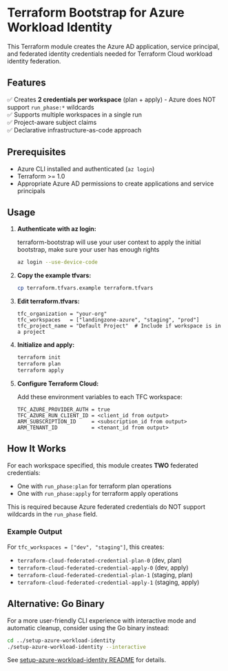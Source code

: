 # Terraform Bootstrap for Azure Workload Identity

This Terraform module creates the Azure AD application, service principal, and federated identity credentials needed for Terraform Cloud workload identity federation.

## Features

✅ Creates **2 credentials per workspace** (plan + apply) - Azure does NOT support `run_phase:*` wildcards  
✅ Supports multiple workspaces in a single run  
✅ Project-aware subject claims  
✅ Declarative infrastructure-as-code approach  

## Prerequisites

- Azure CLI installed and authenticated (`az login`)
- Terraform >= 1.0
- Appropriate Azure AD permissions to create applications and service principals

## Usage

1. **Authenticate with az login:**

   terraform-bootstrap will use your user context to apply the initial bootstrap, make sure your user has enough rights
   ```bash
   az login --use-device-code
   ```

1. **Copy the example tfvars:**
   ```bash
   cp terraform.tfvars.example terraform.tfvars
   ```

2. **Edit terraform.tfvars:**
   ```hcl
   tfc_organization = "your-org"
   tfc_workspaces   = ["landingzone-azure", "staging", "prod"]
   tfc_project_name = "Default Project"  # Include if workspace is in a project
   ```

3. **Initialize and apply:**
   ```bash
   terraform init
   terraform plan
   terraform apply
   ```

4. **Configure Terraform Cloud:**
   
   Add these environment variables to each TFC workspace:
   ```
   TFC_AZURE_PROVIDER_AUTH = true
   TFC_AZURE_RUN_CLIENT_ID = <client_id from output>
   ARM_SUBSCRIPTION_ID     = <subscription_id from output>
   ARM_TENANT_ID           = <tenant_id from output>
   ```

## How It Works

For each workspace specified, this module creates **TWO** federated credentials:
- One with `run_phase:plan` for terraform plan operations
- One with `run_phase:apply` for terraform apply operations

This is required because Azure federated credentials do NOT support wildcards in the `run_phase` field.

### Example Output

For `tfc_workspaces = ["dev", "staging"]`, this creates:
- `terraform-cloud-federated-credential-plan-0` (dev, plan)
- `terraform-cloud-federated-credential-apply-0` (dev, apply)
- `terraform-cloud-federated-credential-plan-1` (staging, plan)
- `terraform-cloud-federated-credential-apply-1` (staging, apply)

## Alternative: Go Binary

For a more user-friendly CLI experience with interactive mode and automatic cleanup, consider using the Go binary instead:

```bash
cd ../setup-azure-workload-identity
./setup-azure-workload-identity --interactive
```

See [setup-azure-workload-identity README](../setup-azure-workload-identity/README.md) for details.